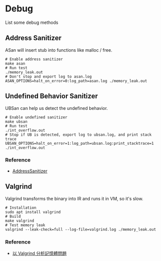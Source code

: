 # Debug

List some debug methods

## Address Sanitizer

ASan will insert stub into functions like malloc / free.

```shell
# Enable address sanitizer
make asan
# Run test
./memory_leak.out
# Don't stop and export log to asan.log
ASAN_OPTIONS=halt_on_error=0:log_path=asan.log ./memory_leak.out
```

## Undefined Behavior Sanitizer

UBSan can help us detect the undefined behavior.

```shell
# Enable undefined sanitizer
make ubsan
# Run test
./int_overflow.out
# Stop if UB is detected, export log to ubsan.log, and print stack trace
UBSAN_OPTIONS=halt_on_error=1:log_path=ubsan.log:print_stacktrace=1 ./int_overflow.out
```

### Reference

* [AddressSanitizer](https://github.com/google/sanitizers/wiki/AddressSanitizer)

## Valgrind

Valgrind transforms the binary into IR and runs it in VM, so it's slow.

```shell
# Installation
sudo apt install valgrind
# Build
make valgrind
# Test memory leak
valgrind --leak-check=full --log-file=valgrind.log ./memory_leak.out
```

### Reference

* [以 Valgrind 分析記憶體問題](https://hackmd.io/@sysprog/linux2023-lab0/%2F%40sysprog%2Flinux2023-lab0-b#%E4%BB%A5-Valgrind-%E5%88%86%E6%9E%90%E8%A8%98%E6%86%B6%E9%AB%94%E5%95%8F%E9%A1%8C)
